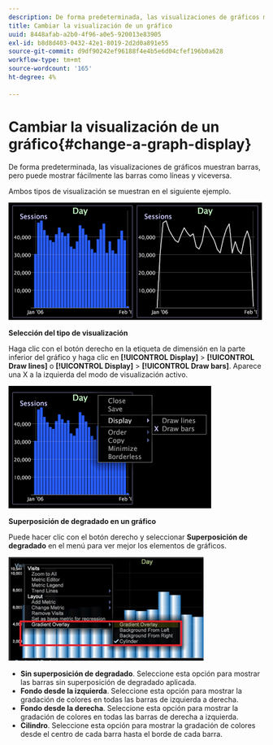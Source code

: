 ```yaml
---
description: De forma predeterminada, las visualizaciones de gráficos muestran barras, pero puede mostrar fácilmente las barras como líneas y viceversa.
title: Cambiar la visualización de un gráfico
uuid: 8448afab-a2b0-4f96-a0e5-920013e83905
exl-id: b8d8d403-0432-42e1-8019-2d2d0a891e55
source-git-commit: d9df90242ef96188f4e4b5e6d04cfef196b0a628
workflow-type: tm+mt
source-wordcount: '165'
ht-degree: 4%

---
```


# Cambiar la visualización de un gráfico{#change-a-graph-display}

De forma predeterminada, las visualizaciones de gráficos muestran barras, pero puede mostrar fácilmente las barras como líneas y viceversa.

Ambos tipos de visualización se muestran en el siguiente ejemplo.

![](assets/vis_Line_LinesAndBars.png)

**Selección del tipo de visualización**

Haga clic con el botón derecho en la etiqueta de dimensión en la parte inferior del gráfico y haga clic en **[!UICONTROL Display]** > **[!UICONTROL Draw lines]** o **[!UICONTROL Display]** > **[!UICONTROL Draw bars]**. Aparece una X a la izquierda del modo de visualización activo.

![](assets/mnu_Graph_Draw.png)

**Superposición de degradado en un gráfico**

Puede hacer clic con el botón derecho y seleccionar **Superposición de degradado** en el menú para ver mejor los elementos de gráficos.

![](assets/6_51_gradient_graph.png)

* **Sin superposición de degradado**. Seleccione esta opción para mostrar las barras sin superposición de degradado aplicada.
* **Fondo desde la izquierda**. Seleccione esta opción para mostrar la gradación de colores en todas las barras de izquierda a derecha.
* **Fondo desde la derecha**. Seleccione esta opción para mostrar la gradación de colores en todas las barras de derecha a izquierda.
* **Cilindro**. Seleccione esta opción para mostrar la gradación de colores desde el centro de cada barra hasta el borde de cada barra.

